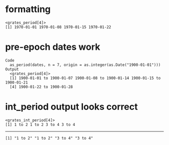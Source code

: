 # formatting

    <grates_period[4]>
    [1] 1970-01-01 1970-01-08 1970-01-15 1970-01-22

# pre-epoch dates work

    Code
      as_period(dates, n = 7, origin = as.integer(as.Date("1900-01-01")))
    Output
      <grates_period[4]>
      [1] 1900-01-01 to 1900-01-07 1900-01-08 to 1900-01-14 1900-01-15 to 1900-01-21
      [4] 1900-01-22 to 1900-01-28

# int_period output looks correct

    <grates_int_period[4]>
    [1] 1 to 2 1 to 2 3 to 4 3 to 4

---

    [1] "1 to 2" "1 to 2" "3 to 4" "3 to 4"

